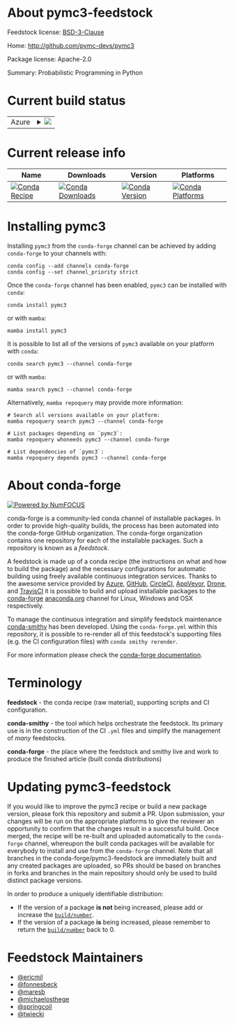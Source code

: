 About pymc3-feedstock
=====================

Feedstock license: [BSD-3-Clause](https://github.com/conda-forge/pymc3-feedstock/blob/main/LICENSE.txt)

Home: http://github.com/pymc-devs/pymc3

Package license: Apache-2.0

Summary: Probabilistic Programming in Python

Current build status
====================


<table>
    
  <tr>
    <td>Azure</td>
    <td>
      <details>
        <summary>
          <a href="https://dev.azure.com/conda-forge/feedstock-builds/_build/latest?definitionId=894&branchName=main">
            <img src="https://dev.azure.com/conda-forge/feedstock-builds/_apis/build/status/pymc3-feedstock?branchName=main">
          </a>
        </summary>
        <table>
          <thead><tr><th>Variant</th><th>Status</th></tr></thead>
          <tbody><tr>
              <td>linux_64_python3.8.____cpython</td>
              <td>
                <a href="https://dev.azure.com/conda-forge/feedstock-builds/_build/latest?definitionId=894&branchName=main">
                  <img src="https://dev.azure.com/conda-forge/feedstock-builds/_apis/build/status/pymc3-feedstock?branchName=main&jobName=linux&configuration=linux%20linux_64_python3.8.____cpython" alt="variant">
                </a>
              </td>
            </tr><tr>
              <td>linux_64_python3.9.____cpython</td>
              <td>
                <a href="https://dev.azure.com/conda-forge/feedstock-builds/_build/latest?definitionId=894&branchName=main">
                  <img src="https://dev.azure.com/conda-forge/feedstock-builds/_apis/build/status/pymc3-feedstock?branchName=main&jobName=linux&configuration=linux%20linux_64_python3.9.____cpython" alt="variant">
                </a>
              </td>
            </tr><tr>
              <td>osx_64_python3.8.____cpython</td>
              <td>
                <a href="https://dev.azure.com/conda-forge/feedstock-builds/_build/latest?definitionId=894&branchName=main">
                  <img src="https://dev.azure.com/conda-forge/feedstock-builds/_apis/build/status/pymc3-feedstock?branchName=main&jobName=osx&configuration=osx%20osx_64_python3.8.____cpython" alt="variant">
                </a>
              </td>
            </tr><tr>
              <td>osx_64_python3.9.____cpython</td>
              <td>
                <a href="https://dev.azure.com/conda-forge/feedstock-builds/_build/latest?definitionId=894&branchName=main">
                  <img src="https://dev.azure.com/conda-forge/feedstock-builds/_apis/build/status/pymc3-feedstock?branchName=main&jobName=osx&configuration=osx%20osx_64_python3.9.____cpython" alt="variant">
                </a>
              </td>
            </tr><tr>
              <td>osx_arm64_python3.8.____cpython</td>
              <td>
                <a href="https://dev.azure.com/conda-forge/feedstock-builds/_build/latest?definitionId=894&branchName=main">
                  <img src="https://dev.azure.com/conda-forge/feedstock-builds/_apis/build/status/pymc3-feedstock?branchName=main&jobName=osx&configuration=osx%20osx_arm64_python3.8.____cpython" alt="variant">
                </a>
              </td>
            </tr><tr>
              <td>osx_arm64_python3.9.____cpython</td>
              <td>
                <a href="https://dev.azure.com/conda-forge/feedstock-builds/_build/latest?definitionId=894&branchName=main">
                  <img src="https://dev.azure.com/conda-forge/feedstock-builds/_apis/build/status/pymc3-feedstock?branchName=main&jobName=osx&configuration=osx%20osx_arm64_python3.9.____cpython" alt="variant">
                </a>
              </td>
            </tr><tr>
              <td>win_64_python3.8.____cpython</td>
              <td>
                <a href="https://dev.azure.com/conda-forge/feedstock-builds/_build/latest?definitionId=894&branchName=main">
                  <img src="https://dev.azure.com/conda-forge/feedstock-builds/_apis/build/status/pymc3-feedstock?branchName=main&jobName=win&configuration=win%20win_64_python3.8.____cpython" alt="variant">
                </a>
              </td>
            </tr><tr>
              <td>win_64_python3.9.____cpython</td>
              <td>
                <a href="https://dev.azure.com/conda-forge/feedstock-builds/_build/latest?definitionId=894&branchName=main">
                  <img src="https://dev.azure.com/conda-forge/feedstock-builds/_apis/build/status/pymc3-feedstock?branchName=main&jobName=win&configuration=win%20win_64_python3.9.____cpython" alt="variant">
                </a>
              </td>
            </tr>
          </tbody>
        </table>
      </details>
    </td>
  </tr>
</table>

Current release info
====================

| Name | Downloads | Version | Platforms |
| --- | --- | --- | --- |
| [![Conda Recipe](https://img.shields.io/badge/recipe-pymc3-green.svg)](https://anaconda.org/conda-forge/pymc3) | [![Conda Downloads](https://img.shields.io/conda/dn/conda-forge/pymc3.svg)](https://anaconda.org/conda-forge/pymc3) | [![Conda Version](https://img.shields.io/conda/vn/conda-forge/pymc3.svg)](https://anaconda.org/conda-forge/pymc3) | [![Conda Platforms](https://img.shields.io/conda/pn/conda-forge/pymc3.svg)](https://anaconda.org/conda-forge/pymc3) |

Installing pymc3
================

Installing `pymc3` from the `conda-forge` channel can be achieved by adding `conda-forge` to your channels with:

```
conda config --add channels conda-forge
conda config --set channel_priority strict
```

Once the `conda-forge` channel has been enabled, `pymc3` can be installed with `conda`:

```
conda install pymc3
```

or with `mamba`:

```
mamba install pymc3
```

It is possible to list all of the versions of `pymc3` available on your platform with `conda`:

```
conda search pymc3 --channel conda-forge
```

or with `mamba`:

```
mamba search pymc3 --channel conda-forge
```

Alternatively, `mamba repoquery` may provide more information:

```
# Search all versions available on your platform:
mamba repoquery search pymc3 --channel conda-forge

# List packages depending on `pymc3`:
mamba repoquery whoneeds pymc3 --channel conda-forge

# List dependencies of `pymc3`:
mamba repoquery depends pymc3 --channel conda-forge
```


About conda-forge
=================

[![Powered by
NumFOCUS](https://img.shields.io/badge/powered%20by-NumFOCUS-orange.svg?style=flat&colorA=E1523D&colorB=007D8A)](https://numfocus.org)

conda-forge is a community-led conda channel of installable packages.
In order to provide high-quality builds, the process has been automated into the
conda-forge GitHub organization. The conda-forge organization contains one repository
for each of the installable packages. Such a repository is known as a *feedstock*.

A feedstock is made up of a conda recipe (the instructions on what and how to build
the package) and the necessary configurations for automatic building using freely
available continuous integration services. Thanks to the awesome service provided by
[Azure](https://azure.microsoft.com/en-us/services/devops/), [GitHub](https://github.com/),
[CircleCI](https://circleci.com/), [AppVeyor](https://www.appveyor.com/),
[Drone](https://cloud.drone.io/welcome), and [TravisCI](https://travis-ci.com/)
it is possible to build and upload installable packages to the
[conda-forge](https://anaconda.org/conda-forge) [anaconda.org](https://anaconda.org/)
channel for Linux, Windows and OSX respectively.

To manage the continuous integration and simplify feedstock maintenance
[conda-smithy](https://github.com/conda-forge/conda-smithy) has been developed.
Using the ``conda-forge.yml`` within this repository, it is possible to re-render all of
this feedstock's supporting files (e.g. the CI configuration files) with ``conda smithy rerender``.

For more information please check the [conda-forge documentation](https://conda-forge.org/docs/).

Terminology
===========

**feedstock** - the conda recipe (raw material), supporting scripts and CI configuration.

**conda-smithy** - the tool which helps orchestrate the feedstock.
                   Its primary use is in the construction of the CI ``.yml`` files
                   and simplify the management of *many* feedstocks.

**conda-forge** - the place where the feedstock and smithy live and work to
                  produce the finished article (built conda distributions)


Updating pymc3-feedstock
========================

If you would like to improve the pymc3 recipe or build a new
package version, please fork this repository and submit a PR. Upon submission,
your changes will be run on the appropriate platforms to give the reviewer an
opportunity to confirm that the changes result in a successful build. Once
merged, the recipe will be re-built and uploaded automatically to the
`conda-forge` channel, whereupon the built conda packages will be available for
everybody to install and use from the `conda-forge` channel.
Note that all branches in the conda-forge/pymc3-feedstock are
immediately built and any created packages are uploaded, so PRs should be based
on branches in forks and branches in the main repository should only be used to
build distinct package versions.

In order to produce a uniquely identifiable distribution:
 * If the version of a package **is not** being increased, please add or increase
   the [``build/number``](https://docs.conda.io/projects/conda-build/en/latest/resources/define-metadata.html#build-number-and-string).
 * If the version of a package **is** being increased, please remember to return
   the [``build/number``](https://docs.conda.io/projects/conda-build/en/latest/resources/define-metadata.html#build-number-and-string)
   back to 0.

Feedstock Maintainers
=====================

* [@ericmjl](https://github.com/ericmjl/)
* [@fonnesbeck](https://github.com/fonnesbeck/)
* [@maresb](https://github.com/maresb/)
* [@michaelosthege](https://github.com/michaelosthege/)
* [@springcoil](https://github.com/springcoil/)
* [@twiecki](https://github.com/twiecki/)


